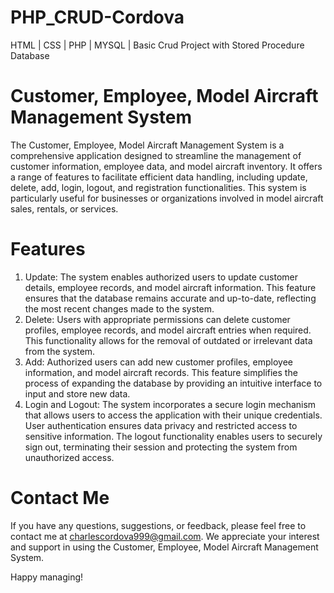 # PHP_CRUD-Cordova
HTML | CSS | PHP | MYSQL | Basic Crud Project with Stored Procedure Database

# Customer, Employee, Model Aircraft Management System
The Customer, Employee, Model Aircraft Management System is a comprehensive application designed to streamline the management of customer information, employee data, and model aircraft inventory. It offers a range of features to facilitate efficient data handling, including update, delete, add, login, logout, and registration functionalities. This system is particularly useful for businesses or organizations involved in model aircraft sales, rentals, or services.

# Features
1. Update: The system enables authorized users to update customer details, employee records, and model aircraft information. This feature ensures that the database remains accurate and up-to-date, reflecting the most recent changes made to the system.
2. Delete: Users with appropriate permissions can delete customer profiles, employee records, and model aircraft entries when required. This functionality allows for the removal of outdated or irrelevant data from the system.
3. Add: Authorized users can add new customer profiles, employee information, and model aircraft records. This feature simplifies the process of expanding the database by providing an intuitive interface to input and store new data.
4. Login and Logout: The system incorporates a secure login mechanism that allows users to access the application with their unique credentials. User authentication ensures data privacy and restricted access to sensitive information. The logout functionality enables users to securely sign out, terminating their session and protecting the system from unauthorized access.

# Contact Me
If you have any questions, suggestions, or feedback, please feel free to contact me at charlescordova999@gmail.com. We appreciate your interest and support in using the Customer, Employee, Model Aircraft Management System.

Happy managing!


